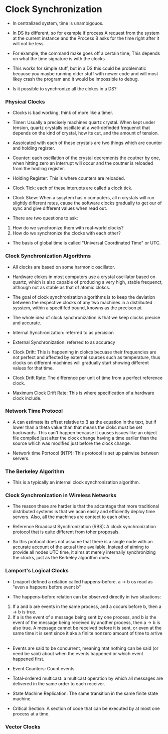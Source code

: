# Clock Synchronization 

* In centralized system, time is unambigouos. 

* In DS its different, so for example if process A request from the system at the current instance and the Process B asks for the time right after it will not be less. 

* For example, the command make goes off a certain time; This depends on what the time signature is with the clocks 

* This works for simple stuff, but in a DS this could be problematic because you maybe running older stuff with newer code and will most likey crash the program and it would be impossible to debug.

* Is it possible to synchronize all the clokcs in a DS? 

### Physical Clocks

* Clocks is bad working, think of more like a timer. 

* Timer: Usually a precisely machines quartz crystal. When kept under tension, quartz crystalls oscillate at a well-definded frequenct that depends on the kind of crystal, how its cut, and the amount of tension.

* Assoicated with each of these crystals are two things which are counter and holding register. 

* Counter: each oscillation of the crystal decrements the coutner by one, when hitting zero an interrupt will occur and the coutner is reloaded from the hodling register. 

* Holding Register: This is where counters are reloaded. 

* Clock Tick: each of these interupts are called a clock tick. 

* Clock Skew: When a sysytem has n computers, all n crystals will run slightly different rates, cause the software clocks gradually to get our of sync and give different values when read out.

* There are two questions to ask: 

1. How do we synchronize them with real-world clocks?
2. How do we synchronize the clocks with each other? 

* The basis of global time is called "Universal Coordinated Time" or UTC.  

### Clock Synchronization Algorithms

* All clocks are based on some harmonic oscillator. 

* Hardware clokcs in most computers use a crystal oscillator based on quartz, which is also capable of producing a very high, stable frequenct, although not as stable as that of atomic clokcs.

* The goal of clock synchronization algorithms is to keep the deviation between the respective clocks of any two machines in a distributed sysstem, within a specififed bound, knowns as the precison pi. 

* The whole idea of clock synchronization is that we keep clocks precise and accurate. 

* Internal Synchronization: referred to as percision 

* External Synchronization: referred to as accuracy

* Clock Drift: This is happening in clokcs becuase their frequencies are not perfect and affected by external sources such as temperature, thus clocks on different machines will gradually start showing different values for that time. 

* Clock Drift Rate: The difference per unit of time from a perfect reference clock. 

* Maximum Clock Drift Rate: This is where specification of a hardware clock include.

### Network Time Protocol

* A can estimate its offset relative to B as the equation in the text, but if lower than a theta value than that means the clokc must be set backwards. This can't happen because it causes issues like an object file compiled just after the clock change having a time earlier than the source which was modified just before the clock change. 

* Network time Portocol (NTP): This protocol is set up pairwise between servers.

### The Berkeley Algorithm 

* This is a typically an internal clock synchronization algorithm. 

### Clock Synchronization in Wireless Networks 

* The reason these are harder is that the adcantage that more traditional distributed systems is that we acan easily and efficiently deploy time servers. Also, all the machines are contect to each other. 

* Reference Broadcast Synchronization (RBS): A clock synchronization protocol that is quite different from toher proposals. 

* So this protocol does not assume that there is a single node with an accurate account of the actual time available. Instead of aiming to provide all nodes UTC time, it aims at merely internally synchronizing the clocks, just as the Berkeley algorithm does.  

### Lamport's Logical Clocks

* Lmaport defined a relation called happens-before. a -> b os read as "even a happens before event b"

* The happens-before relation can be observed directly in two situations: 

1. If a and b are events in the same process, and a occurs before b, then a -> b is true.
2. If a is the event of a message being sent by one process, and b is the event of the message being received by another process, then a -> b is also true. A message cannot be received before it is sent, or even at the same time it is sent since it ake a finiite nonzero amount of time to arrive .

* Events are said to be concurrent, meaning htat nothing can be said (or need be said) about when the events happened or which event happened first.

* Event Counters: Count events

* Total-ordered multicast: a multicast operation by which all messages are delivered in the same order to each receiver. 

* State Machine Replication: The same transition in the same finite state machine. 

* Critical Section: A section of code that can be executed by at most one process at a time. 

### Vector Clocks 







